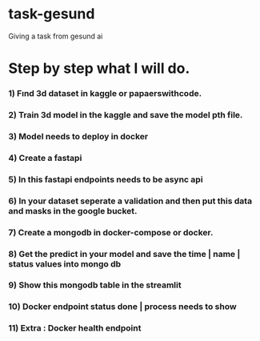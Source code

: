 # task-gesund
Giving a task from gesund ai 

# Step by step what I will do.

### 1) Fınd 3d dataset in kaggle or papaerswithcode.

### 2) Train 3d model in the kaggle and save the model pth file.

### 3) Model needs to deploy in docker

### 4) Create a fastapi 

### 5) In this fastapi endpoints needs to be async api 

### 6) In your dataset seperate a validation and then put this data and masks in the google bucket.

### 7) Create a mongodb in docker-compose or docker.

### 8) Get the predict in your model and save the time | name | status values into mongo db

### 9) Show this mongodb table in the streamlit

### 10) Docker endpoint status done | process needs to show

### 11) Extra : Docker health endpoint 


